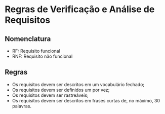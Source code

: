 # Regras de Verificação e Análise de Requisitos

## Nomenclatura

- RF: Requisito funcional
- RNF: Requisito não funcional

## Regras

- Os requisitos devem ser descritos em um vocabulário fechado;
- Os requisitos devem ser definidos um por vez;
- Os requisitos devem ser rastreáveis;
- Os requisitos devem ser descritos em frases curtas de, no máximo, 30 palavras.
